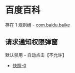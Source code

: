 # 百度百科

存在 1 规则组 - [com.baidu.baike](/src/apps/com.baidu.baike.ts)

## 请求通知权限弹窗

默认禁用 - 自动点击【不允许】

- [快照-0](https://i.gkd.li/i/12755717)
